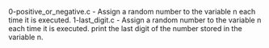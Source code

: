 0-positive_or_negative.c - Assign a random number to the variable n each time it is executed.
1-last_digit.c - Assign a random number to the variable n each time it is executed. print the last digit of the number stored in the variable n.
